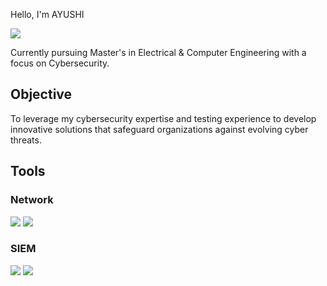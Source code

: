 Hello, I'm AYUSHI

<a href="https://linkedin.com/imayushipandey"><img src="https://img.shields.io/badge/-LinkedIn-0072b1?&style=for-the-badge&logo=linkedin&logoColor=white" /></a>


Currently pursuing Master's in Electrical & Computer Engineering with a focus on Cybersecurity.

## Objective

To leverage my cybersecurity expertise and testing experience to develop innovative solutions that safeguard organizations against evolving cyber threats.

## Tools

### Network
<div>
    <img src="https://img.shields.io/badge/-Wireshark-1679A7?&style=for-the-badge&logo=Wireshark&logoColor=white" />
    <img src="https://img.shields.io/badge/-Suricata-EF3B2D?&style=for-the-badge&logo=Suricata&logoColor=white" />
</div>

### SIEM
<div>
    <img src="https://img.shields.io/badge/-Microsoft_Sentinel-0078D4?&style=for-the-badge&logo=Microsoft&logoColor=white" />
    <img src="https://img.shields.io/badge/-Splunk-000000?&style=for-the-badge&logo=Splunk&logoColor=white" />
</div>

